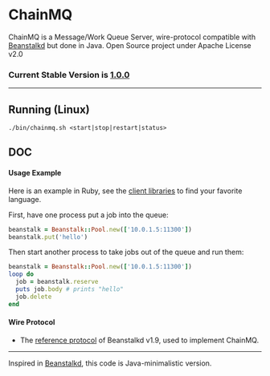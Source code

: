 # ChainMQ

ChainMQ is a Message/Work Queue Server, wire-protocol compatible with [Beanstalkd](http://kr.github.io/beanstalkd/) but done in Java. Open Source project under Apache License v2.0

### Current Stable Version is [1.0.0](https://maven-release.s3.amazonaws.com/release/org/javastack/chainmq/1.0.0./chainmq-1.0.0-bin.zip)

---

## Running (Linux)

    ./bin/chainmq.sh <start|stop|restart|status>

## DOC

#### Usage Example

Here is an example in Ruby, see the [client libraries](https://github.com/kr/beanstalkd/wiki/client-libraries) to find your favorite language.

First, have one process put a job into the queue:

```ruby
beanstalk = Beanstalk::Pool.new(['10.0.1.5:11300'])
beanstalk.put('hello')
```

Then start another process to take jobs out of the queue and run them:

```ruby
beanstalk = Beanstalk::Pool.new(['10.0.1.5:11300'])
loop do
  job = beanstalk.reserve
  puts job.body # prints "hello"
  job.delete
end
```

#### Wire Protocol

* The [reference protocol](https://github.com/ggrandes/chainmq/blob/master/doc/protocol.md) of Beanstalkd v1.9, used to implement ChainMQ.


---
Inspired in [Beanstalkd](http://kr.github.io/beanstalkd/), this code is Java-minimalistic version.
